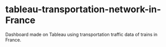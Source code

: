 # tableau-transportation-network-in-France
Dashboard made on Tableau using transportation traffic data of trains in France. 
